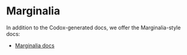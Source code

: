 # Marginalia

In addition to the Codox-generated docs, we offer the Marginalia-style docs:

* [Marginalia docs](marginalia.html)

